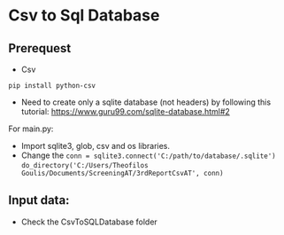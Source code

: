 Csv to Sql Database
=
Prerequest
-
- Csv
```
pip install python-csv
```
- Need to create only a sqlite database (not headers) by following this tutorial:
  https://www.guru99.com/sqlite-database.html#2

For main.py:<br>
- Import sqlite3, glob, csv and os libraries.
- Change the `conn = sqlite3.connect('C:/path/to/database/.sqlite')`
`do_directory('C:/Users/Theofilos Goulis/Documents/ScreeningAT/3rdReportCsvAT', conn)`

Input data:
-
- Check the CsvToSQLDatabase folder
